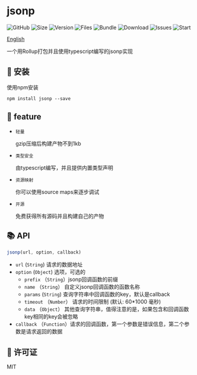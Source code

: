 # jsonp

![GitHub](https://img.shields.io/github/license/hec9527/jsonp)
![Size](https://img.shields.io/github/languages/code-size/hec9527/jsonp)
![Version](https://img.shields.io/github/package-json/v/hec9527/jsonp?color=#78f)
![Files](https://img.shields.io/github/directory-file-count/hec9527/jsonp/dist?style=plastic)
![Bundle](https://img.shields.io/bundlephobia/minzip/@hec9527/jsonp?color=%23f67&label=bundle%20size&style=plastic)
![Download](https://img.shields.io/npm/dt/@hec9527/jsonp)
![Issues](https://img.shields.io/github/issues/hec9527/jsonp)
![Start](https://img.shields.io/github/stars/hec9527/jsonp?style=social)

[English](https://github.com/hec9527/jsonp/blob/master/readme.md)

一个用Rollup打包并且使用typescript编写的jsonp实现


## 🚀 安装 

使用npm安装

```
npm install jsonp --save
```

## 🎉 feature 

- `轻量`

  gzip压缩后构建产物不到1kb
  
- `类型安全`

   由typescript编写，并且提供内置类型声明
   
- `资源映射`

   你可以使用source maps来逐步调试
   
- `开源`

  免费获得所有源码并且构建自己的产物

## 📚 API

```js
jsonp(url, option, callback)
```

- `url` (`String`) 请求的数据地址
- `option` (`Object`) 选项，可选的
  - `prefix` （`String`）jsonp回调函数的前缀
  - `name` （`String`） 自定义jsonp回调函数的函数名称
  - `params` (`String`) 查询字符串中回调函数的key，默认是callback
  - `timeout` （`Number`） 请求的时间限制 (默认: 60*1000 毫秒)
  - `data` （`Object`） 其他查询字符串，值得注意的是，如果包含和回调函数key相同的key会被忽略
- `callback` （`Function`）请求的回调函数，第一个参数是错误信息，第二个参数是请求返回的数据

## 📃 许可证

MIT